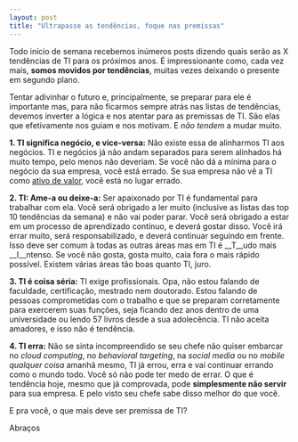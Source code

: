 ```yaml
---
layout: post
title: "Ultrapasse as tendências, foque nas premissas"
---
```


Todo início de semana recebemos inúmeros posts dizendo quais serão as X tendências de TI para os próximos anos. É impressionante como, cada vez mais, **somos movidos por tendências**, muitas vezes deixando o presente em segundo plano.

Tentar adivinhar o futuro e, principalmente, se preparar para ele é importante mas, para não ficarmos sempre atrás nas listas de tendências, devemos inverter a lógica e nos atentar para as premissas de TI. São elas que efetivamente nos guiam e nos motivam. E _não tendem_ a mudar muito.

__1. TI significa negócio, e vice-versa:__ Não existe essa de alinharmos TI aos negócios. TI e negócios já não andam separados para serem alinhados há muito tempo, pelo menos não deveriam. Se você não dá a mínima para o negócio da sua empresa, você está errado. Se sua empresa não vê a TI como [ativo de valor](http://econsultingcorp.wordpress.com/2010/07/28/trate-a-ti-como-ativo-de-valor/), você está no lugar errado.

__2. TI: Ame-a ou deixe-a:__ Ser apaixonado por TI é fundamental para trabalhar com ela. Você será obrigado a ler muito (inclusive as listas das top 10 tendências da semana) e não vai poder parar. Você será obrigado a estar em um processo de aprendizado contínuo, e deverá gostar disso. Você irá errar muito, será responsabilizado, e deverá continuar seguindo em frente. Isso deve ser comum à todas as outras áreas mas em TI é __T__udo mais __I__ntenso. Se você não gosta, gosta muito, caia fora o mais rápido possível. Existem várias áreas tão boas quanto TI, juro.

__3. TI é coisa séria:__ TI exige profissionais. Opa, não estou falando de faculdade, certificação, mestrado nem doutorado. Estou falando de pessoas comprometidas com o trabalho e que se preparam corretamente para exercerem suas funções, seja ficando dez anos dentro de uma universidade ou lendo 57 livros desde a sua adolecência. TI não aceita amadores, e isso não é tendência.

__4. TI erra:__ Não se sinta incompreendido se seu chefe não quiser embarcar no _cloud computing_, no _behavioral targeting_, na _social media_ ou no _mobile qualquer coisa_ amanhã mesmo, TI já errou, erra e vai continuar errando como o mundo todo. Você só não pode ter medo de errar. O que é tendência hoje, mesmo que já comprovada, pode __simplesmente não servir__ para sua empresa. E pelo visto seu chefe sabe disso melhor do que você.


E pra você, o que mais deve ser premissa de TI?


Abraços
